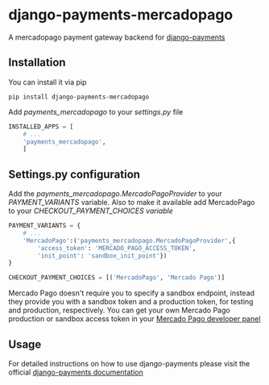 django-payments-mercadopago
===========================

A mercadopago payment gateway backend for [django-payments](https://github.com/mirumee/django-payments)

Installation
------------

You can install it via pip

```Shell
pip install django-payments-mercadopago
```

Add *payments_mercadopago* to your *settings.py* file

```python
INSTALLED_APPS = [
    # ...
    'payments_mercadopago',
    ]
```

Settings.py configuration
-------------------------

Add the *payments_mercadopago.MercadoPagoProvider* to your *PAYMENT_VARIANTS* variable. Also to make it available add MercadoPago to your *CHECKOUT_PAYMENT_CHOICES variable*

```Python
PAYMENT_VARIANTS = {
    # ...
    'MercadoPago':('payments_mercadopago.MercadoPagoProvider',{
        'access_token': 'MERCADO_PAGO_ACCESS_TOKEN',
        'init_point': 'sandbox_init_point'})
}

CHECKOUT_PAYMENT_CHOICES = [('MercadoPago', 'Mercado Pago')]
```

Mercado Pago doesn't require you to specify a sandbox endpoint, instead they provide you with a sandbox token and a production token, for testing and production, respectively.
You can get your own Mercado Pago production or sandbox access token in your [Mercado Pago developer panel](https://www.mercadopago.com.mx/developers/panel/credentials)


Usage
-----

For detailed instructions on how to use django-payments please visit the official [django-payments documentation](https://django-payments.readthedocs.io/en/latest/)

